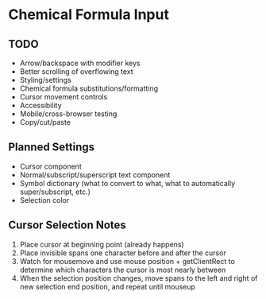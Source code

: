 # Chemical Formula Input

## TODO

- Arrow/backspace with modifier keys
- Better scrolling of overflowing text
- Styling/settings
- Chemical formula substitutions/formatting
- Cursor movement controls
- Accessibility
- Mobile/cross-browser testing
- Copy/cut/paste

## Planned Settings

- Cursor component
- Normal/subscript/superscript text component
- Symbol dictionary (what to convert to what, what to automatically super/subscript, etc.)
- Selection color

## Cursor Selection Notes

1. Place cursor at beginning point (already happens)
2. Place invisible spans one character before and after the cursor
3. Watch for mousemove and use mouse position + getClientRect to determine which characters the cursor is most nearly between
4. When the selection position changes, move spans to the left and right of new selection end position, and repeat until mouseup
